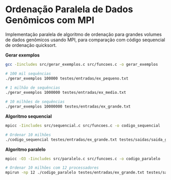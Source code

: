# Ordenação Paralela de Dados Genômicos com MPI

Implementação paralela de algoritmo de ordenação para grandes volumes de dados genômicos usando MPI, para comparação com código sequencial de ordenação quicksort.

**Gerar exemplos**  

```sh
gcc -Iincludes src/gerar_exemplos.c src/funcoes.c -o gerar_exemplos
```
```sh
# 100 mil sequências
./gerar_exemplos 100000 testes/entradas/ex_pequeno.txt
 
# 1 milhão de sequências
./gerar_exemplos 1000000 testes/entradas/ex_medio.txt

# 10 milhões de sequências
./gerar_exemplos 10000000 testes/entradas/ex_grande.txt
```
**Algoritmo sequencial**
```sh
mpicc -Iincludes src/sequencial.c src/funcoes.c -o codigo_sequencial

# Ordenar 10 milhões
./codigo_sequencial testes/entradas/ex_grande.txt testes/saidas/saida_grande.txt.txt

```
**Algoritmo paralelo**
```sh
mpicc -O3 -Iincludes src/paralelo.c src/funcoes.c -o codigo_paralelo

# Ordenar 10 milhões com 12 processadores
mpirun -np 12 ./codigo_paralelo testes/entradas/ex_grande.txt testes/saidas/saida_grande.txt


```
